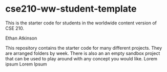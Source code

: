 # cse210-ww-student-template
This is the starter code for students in the worldwide content version of CSE 210.

Ethan Atkinson 

This repository contains the starter code for many different projects. They are arranged folders by week. There is also an an empty sandbox project that can be used to play around with any concept you would like.
Lorem ipsum
Lorem Ipsum
